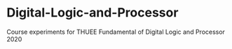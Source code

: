 # Digital-Logic-and-Processor
Course experiments for THUEE Fundamental of Digital Logic and Processor 2020
